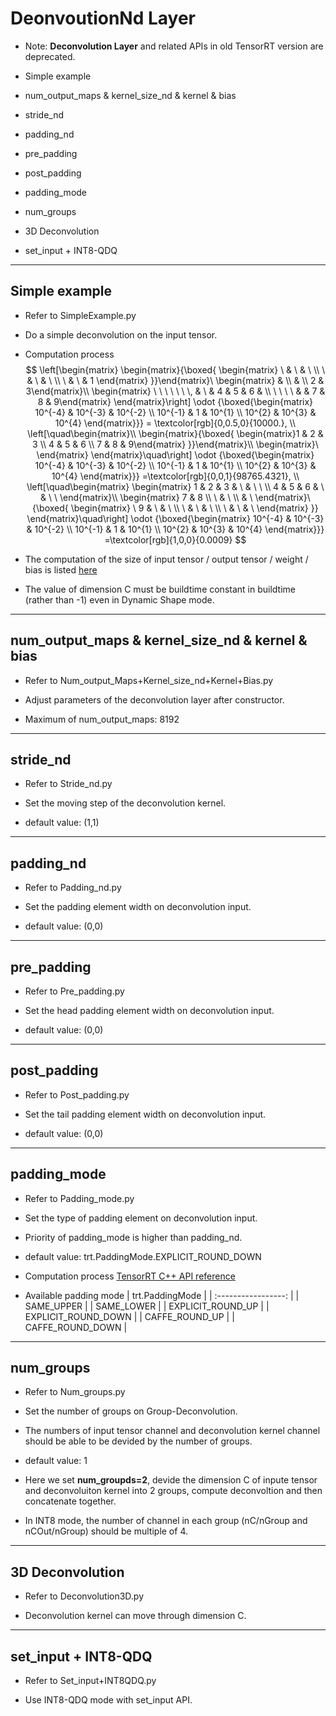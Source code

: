 # DeonvoutionNd Layer

+ Note: **Deconvolution Layer** and related APIs in old TensorRT version are deprecated.

+ Simple example
+ num_output_maps & kernel_size_nd & kernel & bias
+ stride_nd
+ padding_nd
+ pre_padding
+ post_padding
+ padding_mode
+ num_groups
+ 3D Deconvolution
+ set_input + INT8-QDQ

---

## Simple example

+ Refer to SimpleExample.py

+ Do a simple deconvolution on the input tensor.

+ Computation process
$$
\left[\begin{matrix}
    \begin{matrix}{\boxed{
        \begin{matrix} \ & \ & \ \\ \ & \  & \ \\ \ & \ & 1 \end{matrix}
    }}\end{matrix}\
    \begin{matrix} & \\ & \\ 2 & 3\end{matrix}\\
    \begin{matrix} \ \ \ \ \ \ \, & \  & 4 & 5 & 6 & \\ \ \ \ \ & & 7 & 8 & 9\end{matrix}
\end{matrix}\right]
\odot
{\boxed{\begin{matrix}
    10^{-4} & 10^{-3} & 10^{-2} \\ 10^{-1} & 1 & 10^{1} \\ 10^{2} & 10^{3} & 10^{4}
\end{matrix}}}
= \textcolor[rgb]{0,0.5,0}{10000.},
\\
\left[\quad\begin{matrix}\\
    \begin{matrix}{\boxed{
        \begin{matrix}1 & 2 & 3 \\ 4 & 5 & 6 \\ 7 & 8 & 9\end{matrix}
    }}\end{matrix}\\
    \begin{matrix}\ \end{matrix}
\end{matrix}\quad\right]
\odot
{\boxed{\begin{matrix}
    10^{-4} & 10^{-3} & 10^{-2} \\ 10^{-1} & 1 & 10^{1} \\ 10^{2} & 10^{3} & 10^{4}
\end{matrix}}}
=\textcolor[rgb]{0,0,1}{98765.4321},
\\
\left[\quad\begin{matrix}
    \begin{matrix}
        1 & 2 & 3 & \ & \ \ \\ 4 & 5 & 6 & \ & \ \
   	\end{matrix}\\
   	\begin{matrix}
        7 & 8 \\ \ & \ \\ & \
   	\end{matrix}\
   	{\boxed{
        \begin{matrix} \ 9 & \ & \ \\ \ & \ & \ \\ \ & \ & \ \end{matrix}
    }}
\end{matrix}\quad\right]
\odot
{\boxed{\begin{matrix}
    10^{-4} & 10^{-3} & 10^{-2} \\ 10^{-1} & 1 & 10^{1} \\ 10^{2} & 10^{3} & 10^{4}
\end{matrix}}}
=\textcolor[rgb]{1,0,0}{0.0009}
$$

+ The computation of the size of input tensor / output tensor / weight / bias is listed [here](https://docs.nvidia.com/deeplearning/tensorrt/developer-guide/index.html#deconvolution-layer)

+ The value of dimension  C must be buildtime constant in buildtime (rather than -1) even in Dynamic Shape mode.

---

## num_output_maps & kernel_size_nd & kernel & bias

+ Refer to Num_output_Maps+Kernel_size_nd+Kernel+Bias.py

+ Adjust parameters of the deconvolution layer after constructor.

+ Maximum of num_output_maps: 8192

---

## stride_nd

+ Refer to Stride_nd.py

+ Set the moving step of the deconvolution kernel.

+ default value: (1,1)

---

## padding_nd

+ Refer to Padding_nd.py

+ Set the padding element width on deconvolution input.

+ default value: (0,0)

---

## pre_padding

+ Refer to Pre_padding.py

+ Set the head padding element width on deconvolution input.

+ default value: (0,0)

---

## post_padding

+ Refer to Post_padding.py

+ Set the tail padding element width on deconvolution input.

+ default value: (0,0)

---

## padding_mode

+ Refer to Padding_mode.py

+ Set the type of padding element on deconvolution input.

+ Priority of padding_mode is higher than padding_nd.

+ default value: trt.PaddingMode.EXPLICIT_ROUND_DOWN

+ Computation process
[TensorRT C++ API reference](https://docs.nvidia.com/deeplearning/tensorrt/api/c_api/namespacenvinfer1.html#a72f43f32e90e4ac5548f8c9ae007584c)

+ Available padding mode
|   trt.PaddingMode   |
| :-----------------: |
|     SAME_UPPER      |
|     SAME_LOWER      |
|  EXPLICIT_ROUND_UP  |
| EXPLICIT_ROUND_DOWN |
|   CAFFE_ROUND_UP    |
|  CAFFE_ROUND_DOWN   |

---

## num_groups

+ Refer to Num_groups.py

+ Set the number of groups on Group-Deconvolution.

+ The numbers of input tensor channel and deconvolution kernel channel should be able to be devided by the number of groups.

+ default value: 1

+ Here we set **num_groupds=2**, devide the dimension C of inpute tensor and deconvoluiton kernel into 2 groups, compute deconvoltion and then concatenate together.

+ In INT8 mode, the number of channel in each group (nC/nGroup and nCOut/nGroup) should be multiple of 4.

---

## 3D Deconvolution

+ Refer to Deconvolution3D.py

+ Deconvolution kernel can move through dimension C.

---

## set_input + INT8-QDQ

+ Refer to Set_input+INT8QDQ.py

+ Use INT8-QDQ mode with set_input API.
